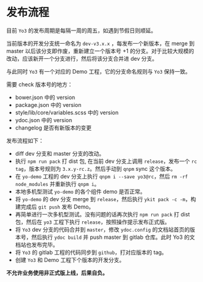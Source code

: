 # 发布流程

目前 `Yo3` 的发布周期是每隔一周的周五，如遇到节假日则顺延。

当前版本的开发分支统一命名为 `dev-v3.x.x` ，每发布一个新版本，在 merge 到 master 以后该分支即作废，重新建立一个版本号 +1 的分支。对于比较大规模的改动，应该新开一个分支进行，然后将该分支合并进 dev 分支。

与此同时 `Yo3` 有一个对应的 Demo 工程，它的分支命名规则与 `Yo3` 保持一致。

需要 check 版本号的地方：
- bower.json 中的 version
- package.json 中的 version
- style/lib/core/variables.scss 中的 version
- ydoc.json 中的 version
- changelog 是否有新版本的变更

发布流程如下：
- diff dev 分支和 master 分支的改动。
- 执行 `npm run pack` 打 dist 包, 在当前 dev 分支上调用 `release`，发布一个 `rc tag`，版本号规则为 `3.x.y-rc.z`。然后手动到 `qnpm` sync 这个版本。
- 在 `yo-demo` 工程的 dev 分支上执行 `qnpm i --save yo3@rc`，然后 `rm -rf node_modules` 并重新执行 `qnpm i`。
- 本地多机型测试 `yo-demo` 的各个组件 demo 是否正常。
- 将 `yo-demo` 的 dev 分支 merge 到 `release`，然后执行 `ykit pack -c -m`，构建完成后 `git push` 发布 Demo。
- 再简单进行一次多机型测试。没有问题的话再次执行 `npm run pack` 打 dist 包，然后在 `yo3` 工程下执行 `release`，按照操作提示发布正式版。
- 将 `Yo3` dev 分支的代码合并到 `master`，修改 `ydoc.config` 的文档站首页的版本号，然后执行 `ydoc build` 并 push master 到 gitlab 仓库。此时 Yo3 的文档站也发布完毕。
- 将 `Yo3` 的 gitlab 工程的代码同步到 `github`，打对应版本的 tag。
- 创建 `Yo3` 和 Demo 工程下个版本的开发分支。

**不允许业务使用非正式版上线，后果自负。**